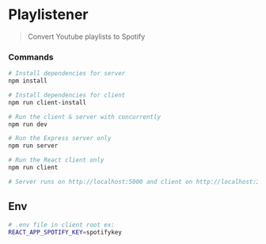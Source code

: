 # Playlistener

> Convert Youtube playlists to Spotify

### Commands

``` bash
# Install dependencies for server
npm install

# Install dependencies for client
npm run client-install

# Run the client & server with concurrently
npm run dev

# Run the Express server only
npm run server

# Run the React client only
npm run client

# Server runs on http://localhost:5000 and client on http://localhost:3000
```

## Env
``` bash
# .env file in client root ex:
REACT_APP_SPOTIFY_KEY=spotifykey
```
